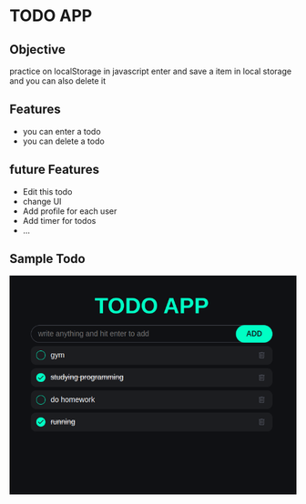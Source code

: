 # TODO APP

## Objective
practice on localStorage in javascript
enter and save a item in local storage
and you can also delete it


## Features
* you can enter a todo
* you can delete a todo

## future Features
* Edit this todo
* change UI
* Add profile for each user
* Add timer for todos
* ...

## Sample Todo
<img src="imgs/todo-app.png" alt="todo sample"></img>